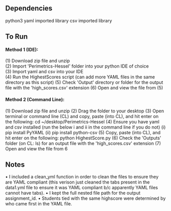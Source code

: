## Dependencies

python3
yaml imported library
csv imported library

## To Run

#### Method 1 (IDE):
(1) Download zip file and unzip  
(2) Import 'Perimetrics-Hessel' folder into your python IDE of choice  
(3) Import yaml and csv into your IDE  
(4) Run the HighestScores script (can add more YAML files in the same directory as this script)
(5) Check 'Output' directory or folder for the output file with the 'high_scores.csv' extension
(6) Open and view the file from (5)

#### Method 2 (Command Line):
(1) Download zip file and unzip
(2) Drag the folder to your desktop
(3) Open terminal or command line (CL) and copy, paste (into CL), and hit enter on the following: cd ~/desktop/Perimetrics-Hessel
(4) Ensure you have yaml and csv installed (run the below i and ii in the command line if you do not)
	(i)  pip install PyYAML
	(ii) pip install python-csv
(5) Copy, paste (into CL), and hit enter on the following: python HighestScore.py 
(6) Check the 'Outputs' folder (on CL: ls) for an output file with the 'high_scores.csv' extension
(7) Open and view the file from 6

## Notes

• I included a clean_yml function in order to clean the files to ensure they are YAML compliant (this verison just cleaned the tabs present in the data1.yml file to ensure it was YAML compliant b/c apparently YAML files cannot have tabs).
• I kept the full nested file path for the output assignment_id.
• Students tied with the same highscore were determined by who came first in the YAML file. 